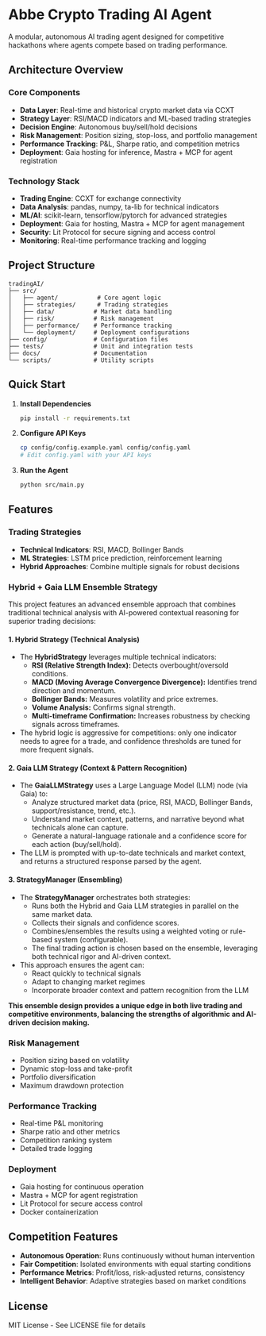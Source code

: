 # Abbe Crypto Trading AI Agent

A modular, autonomous AI trading agent designed for competitive hackathons where agents compete based on trading performance.

## Architecture Overview

### Core Components
- **Data Layer**: Real-time and historical crypto market data via CCXT
- **Strategy Layer**: RSI/MACD indicators and ML-based trading strategies
- **Decision Engine**: Autonomous buy/sell/hold decisions
- **Risk Management**: Position sizing, stop-loss, and portfolio management
- **Performance Tracking**: P&L, Sharpe ratio, and competition metrics
- **Deployment**: Gaia hosting for inference, Mastra + MCP for agent registration

### Technology Stack
- **Trading Engine**: CCXT for exchange connectivity
- **Data Analysis**: pandas, numpy, ta-lib for technical indicators
- **ML/AI**: scikit-learn, tensorflow/pytorch for advanced strategies
- **Deployment**: Gaia for hosting, Mastra + MCP for agent management
- **Security**: Lit Protocol for secure signing and access control
- **Monitoring**: Real-time performance tracking and logging

## Project Structure
```
tradingAI/
├── src/
│   ├── agent/           # Core agent logic
│   ├── strategies/      # Trading strategies
│   ├── data/           # Market data handling
│   ├── risk/           # Risk management
│   ├── performance/    # Performance tracking
│   └── deployment/     # Deployment configurations
├── config/             # Configuration files
├── tests/              # Unit and integration tests
├── docs/               # Documentation
└── scripts/            # Utility scripts
```

## Quick Start

1. **Install Dependencies**
   ```bash
   pip install -r requirements.txt
   ```

2. **Configure API Keys**
   ```bash
   cp config/config.example.yaml config/config.yaml
   # Edit config.yaml with your API keys
   ```

3. **Run the Agent**
   ```bash
   python src/main.py
   ```

## Features

### Trading Strategies
- **Technical Indicators**: RSI, MACD, Bollinger Bands
- **ML Strategies**: LSTM price prediction, reinforcement learning
- **Hybrid Approaches**: Combine multiple signals for robust decisions

### Hybrid + Gaia LLM Ensemble Strategy

This project features an advanced ensemble approach that combines traditional technical analysis with AI-powered contextual reasoning for superior trading decisions:

#### 1. Hybrid Strategy (Technical Analysis)
- The **HybridStrategy** leverages multiple technical indicators:
  - **RSI (Relative Strength Index):** Detects overbought/oversold conditions.
  - **MACD (Moving Average Convergence Divergence):** Identifies trend direction and momentum.
  - **Bollinger Bands:** Measures volatility and price extremes.
  - **Volume Analysis:** Confirms signal strength.
  - **Multi-timeframe Confirmation:** Increases robustness by checking signals across timeframes.
- The hybrid logic is aggressive for competitions: only one indicator needs to agree for a trade, and confidence thresholds are tuned for more frequent signals.

#### 2. Gaia LLM Strategy (Context & Pattern Recognition)
- The **GaiaLLMStrategy** uses a Large Language Model (LLM) node (via Gaia) to:
  - Analyze structured market data (price, RSI, MACD, Bollinger Bands, support/resistance, trend, etc.).
  - Understand market context, patterns, and narrative beyond what technicals alone can capture.
  - Generate a natural-language rationale and a confidence score for each action (buy/sell/hold).
- The LLM is prompted with up-to-date technicals and market context, and returns a structured response parsed by the agent.

#### 3. StrategyManager (Ensembling)
- The **StrategyManager** orchestrates both strategies:
  - Runs both the Hybrid and Gaia LLM strategies in parallel on the same market data.
  - Collects their signals and confidence scores.
  - Combines/ensembles the results using a weighted voting or rule-based system (configurable).
  - The final trading action is chosen based on the ensemble, leveraging both technical rigor and AI-driven context.
- This approach ensures the agent can:
  - React quickly to technical signals
  - Adapt to changing market regimes
  - Incorporate broader context and pattern recognition from the LLM

**This ensemble design provides a unique edge in both live trading and competitive environments, balancing the strengths of algorithmic and AI-driven decision making.**

### Risk Management
- Position sizing based on volatility
- Dynamic stop-loss and take-profit
- Portfolio diversification
- Maximum drawdown protection

### Performance Tracking
- Real-time P&L monitoring
- Sharpe ratio and other metrics
- Competition ranking system
- Detailed trade logging

### Deployment
- Gaia hosting for continuous operation
- Mastra + MCP for agent registration
- Lit Protocol for secure access control
- Docker containerization

## Competition Features

- **Autonomous Operation**: Runs continuously without human intervention
- **Fair Competition**: Isolated environments with equal starting conditions
- **Performance Metrics**: Profit/loss, risk-adjusted returns, consistency
- **Intelligent Behavior**: Adaptive strategies based on market conditions



## License

MIT License - See LICENSE file for details 